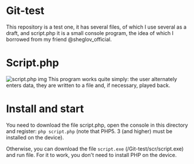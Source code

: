 # Git-test

This repository is a test one, it has several files, of which I use several as a draft, and script.php it is a small console program, the idea of which I borrowed from my friend @sheglov_official.

# Script.php
![script.php img](https://i.ibb.co/CWp6Tpc/2021-01-02-9-32-10.jpg)
This program works quite simply: the user alternately enters data, they are written to a file and, if necessary, played back.

# Install and start

You need to download the file script.php, open the console in this directory and register:
`php script.php` (note that PHP5. 3 (and higher) must be installed on the device).

Otherwise, you can download the file `script.exe` (/Git-test/scr/script.exe) and run file. For it to work, you don't need to install PHP on the device.
